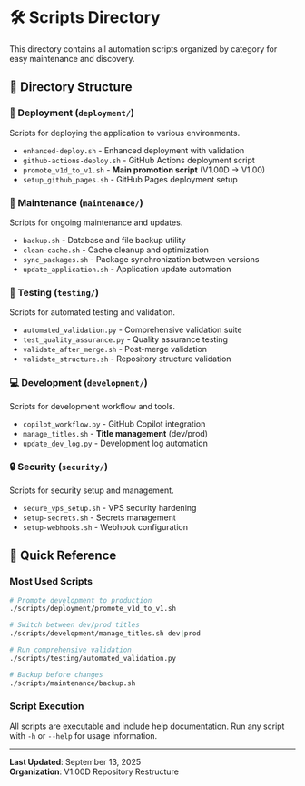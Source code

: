 # 🛠️ Scripts Directory

This directory contains all automation scripts organized by category for easy maintenance and discovery.

## 📁 Directory Structure

### 🚀 Deployment (`deployment/`)
Scripts for deploying the application to various environments.

- `enhanced-deploy.sh` - Enhanced deployment with validation
- `github-actions-deploy.sh` - GitHub Actions deployment script
- `promote_v1d_to_v1.sh` - **Main promotion script** (V1.00D → V1.00)
- `setup_github_pages.sh` - GitHub Pages deployment setup

### 🔧 Maintenance (`maintenance/`)
Scripts for ongoing maintenance and updates.

- `backup.sh` - Database and file backup utility
- `clean-cache.sh` - Cache cleanup and optimization
- `sync_packages.sh` - Package synchronization between versions
- `update_application.sh` - Application update automation

### 🧪 Testing (`testing/`)
Scripts for automated testing and validation.

- `automated_validation.py` - Comprehensive validation suite
- `test_quality_assurance.py` - Quality assurance testing
- `validate_after_merge.sh` - Post-merge validation
- `validate_structure.sh` - Repository structure validation

### 💻 Development (`development/`)
Scripts for development workflow and tools.

- `copilot_workflow.py` - GitHub Copilot integration
- `manage_titles.sh` - **Title management** (dev/prod)
- `update_dev_log.py` - Development log automation

### 🔒 Security (`security/`)
Scripts for security setup and management.

- `secure_vps_setup.sh` - VPS security hardening
- `setup-secrets.sh` - Secrets management
- `setup-webhooks.sh` - Webhook configuration

## 🎯 Quick Reference

### Most Used Scripts
```bash
# Promote development to production
./scripts/deployment/promote_v1d_to_v1.sh

# Switch between dev/prod titles
./scripts/development/manage_titles.sh dev|prod

# Run comprehensive validation
./scripts/testing/automated_validation.py

# Backup before changes
./scripts/maintenance/backup.sh
```

### Script Execution
All scripts are executable and include help documentation. Run any script with `-h` or `--help` for usage information.

---
**Last Updated**: September 13, 2025  
**Organization**: V1.00D Repository Restructure
